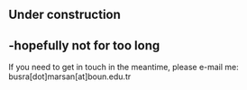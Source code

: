 ## Under construction
## -hopefully not for too long
If you need to get in touch in the meantime, please e-mail me:
busra\[dot]marsan\[at]boun.edu.tr
